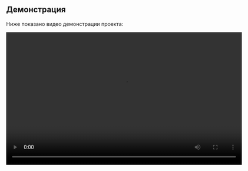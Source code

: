 ## Демонстрация

Ниже показано видео демонстрации проекта:

<video controls width="640" height="360">
  <source src="Guide.mp4" type="video/mp4">
</video>
